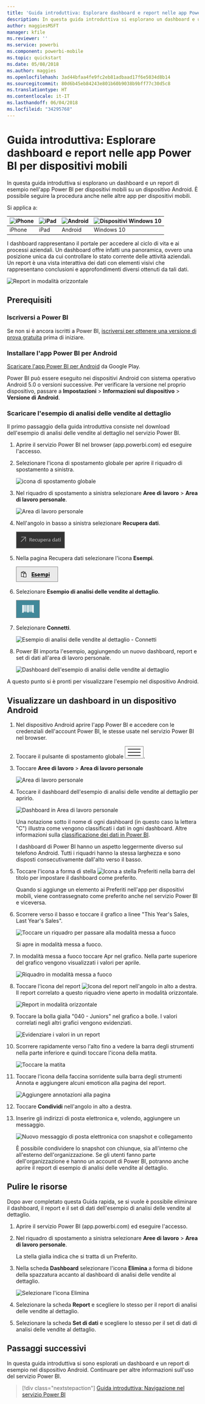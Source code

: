 ```yaml
---
title: 'Guida introduttiva: Esplorare dashboard e report nelle app Power BI per dispositivi mobili'
description: In questa guida introduttiva si esplorano un dashboard e un report di esempio nelle app Power BI per dispositivi mobili.
author: maggiesMSFT
manager: kfile
ms.reviewer: ''
ms.service: powerbi
ms.component: powerbi-mobile
ms.topic: quickstart
ms.date: 05/08/2018
ms.author: maggies
ms.openlocfilehash: 3ad44bfaa4fe9fc2eb81adbaad17f6e5034d8b14
ms.sourcegitcommit: 80d6b45eb84243e801b60b9038b9bff77c30d5c8
ms.translationtype: HT
ms.contentlocale: it-IT
ms.lasthandoff: 06/04/2018
ms.locfileid: "34295768"
---
```

# <a name="quickstart-explore-dashboards-and-reports-in-the-power-bi-mobile-apps"></a>Guida introduttiva: Esplorare dashboard e report nelle app Power BI per dispositivi mobili
In questa guida introduttiva si esplorano un dashboard e un report di esempio nell'app Power BI per dispositivi mobili su un dispositivo Android. È possibile seguire la procedura anche nelle altre app per dispositivi mobili. 

Si applica a:

| ![iPhone](media/mobile-apps-quickstart-view-dashboard-report/iphone-logo-30-px.png) | ![iPad](media/mobile-apps-quickstart-view-dashboard-report/ipad-logo-30-px.png) | ![Android ](media/mobile-apps-quickstart-view-dashboard-report/android-logo-30-px.png) | ![Dispositivi Windows 10](media/mobile-apps-quickstart-view-dashboard-report/win-10-logo-30-px.png) |
|:--- |:--- |:--- |:--- |
| iPhone | iPad | Android | Windows 10 |

I dashboard rappresentano il portale per accedere al ciclo di vita e ai processi aziendali. Un dashboard offre infatti una panoramica, ovvero una posizione unica da cui controllare lo stato corrente delle attività aziendali. Un report è una vista interattiva dei dati con elementi visivi che rappresentano conclusioni e approfondimenti diversi ottenuti da tali dati. 

![Report in modalità orizzontale](media/mobile-apps-quickstart-view-dashboard-report/power-bi-android-quickstart-report.png)

## <a name="prerequisites"></a>Prerequisiti

### <a name="sign-up-for-power-bi"></a>Iscriversi a Power BI
Se non si è ancora iscritti a Power BI, [iscriversi per ottenere una versione di prova gratuita](https://app.powerbi.com/signupredirect?pbi_source=web) prima di iniziare.

### <a name="install-the-power-bi-for-android-app"></a>Installare l'app Power BI per Android
[Scaricare l'app Power BI per Android](http://go.microsoft.com/fwlink/?LinkID=544867) da Google Play.

Power BI può essere eseguito nei dispositivi Android con sistema operativo Android 5.0 o versioni successive. Per verificare la versione nel proprio dispositivo, passare a **Impostazioni** > **Informazioni sul dispositivo** > **Versione di Android**.

### <a name="download-the-retail-analysis-sample"></a>Scaricare l'esempio di analisi delle vendite al dettaglio
Il primo passaggio della guida introduttiva consiste nel download dell'esempio di analisi delle vendite al dettaglio nel servizio Power BI.

1. Aprire il servizio Power BI nel browser (app.powerbi.com) ed eseguire l'accesso.

1. Selezionare l'icona di spostamento globale per aprire il riquadro di spostamento a sinistra.

    ![icona di spostamento globale](media/mobile-apps-quickstart-view-dashboard-report/power-bi-android-quickstart-global-nav-icon.png)

2. Nel riquadro di spostamento a sinistra selezionare **Aree di lavoro** > **Area di lavoro personale**.

    ![Area di lavoro personale](media/mobile-apps-quickstart-view-dashboard-report/power-bi-android-quickstart-my-workspace.png)

3. Nell'angolo in basso a sinistra selezionare **Recupera dati**.
   
    ![Recupera dati](media/mobile-apps-quickstart-view-dashboard-report/power-bi-get-data.png)

3. Nella pagina Recupera dati selezionare l'icona **Esempi**.
   
   ![Icona Esempi](media/mobile-apps-quickstart-view-dashboard-report/power-bi-samples-icon.png)

4. Selezionare **Esempio di analisi delle vendite al dettaglio**.
 
    ![Esempio di analisi delle vendite al dettaglio](media/mobile-apps-quickstart-view-dashboard-report/power-bi-rs.png)
 
8. Selezionare **Connetti**.  
  
   ![Esempio di analisi delle vendite al dettaglio - Connetti](media/mobile-apps-quickstart-view-dashboard-report/retail16.png)
   
5. Power BI importa l'esempio, aggiungendo un nuovo dashboard, report e set di dati all'area di lavoro personale.
   
   ![Dashboard dell'esempio di analisi delle vendite al dettaglio](media/mobile-apps-quickstart-view-dashboard-report/power-bi-service-opportunity-sample.png)

A questo punto si è pronti per visualizzare l'esempio nel dispositivo Android.

## <a name="view-a-dashboard-on-your-android-device"></a>Visualizzare un dashboard in un dispositivo Android
1. Nel dispositivo Android aprire l'app Power BI e accedere con le credenziali dell'account Power BI, le stesse usate nel servizio Power BI nel browser.

1.  Toccare il pulsante di spostamento globale ![pulsante di spostamento globale](media/mobile-ipad-app-get-started/power-bi-iphone-global-nav-button.png).

2.  Toccare **Aree di lavoro** > **Area di lavoro personale**

    ![Area di lavoro personale](media/mobile-apps-quickstart-view-dashboard-report/power-bi-android-quickstart-workspaces.png)

3. Toccare il dashboard dell'esempio di analisi delle vendite al dettaglio per aprirlo.
 
    ![Dashboard in Area di lavoro personale](media/mobile-apps-quickstart-view-dashboard-report/power-bi-android-quickstart-open-retail.png)
   
    Una notazione sotto il nome di ogni dashboard (in questo caso la lettera "C") illustra come vengono classificati i dati in ogni dashboard. Altre informazioni sulla [classificazione dei dati in Power BI](service-data-classification.md).

    I dashboard di Power BI hanno un aspetto leggermente diverso sul telefono Android. Tutti i riquadri hanno la stessa larghezza e sono disposti consecutivamente dall'alto verso il basso.

4. Toccare l'icona a forma di stella ![Icona a stella Preferiti](media/mobile-apps-quickstart-view-dashboard-report/power-bi-android-quickstart-favorite-icon.png) nella barra del titolo per impostare il dashboard come preferito.

    Quando si aggiunge un elemento ai Preferiti nell'app per dispositivi mobili, viene contrassegnato come preferito anche nel servizio Power BI e viceversa.

4. Scorrere verso il basso e toccare il grafico a linee "This Year's Sales, Last Year's Sales".

    ![Toccare un riquadro per passare alla modalità messa a fuoco](media/mobile-apps-quickstart-view-dashboard-report/power-bi-android-quickstart-tap-tile-fave.png)

    Si apre in modalità messa a fuoco.

7. In modalità messa a fuoco toccare Apr nel grafico. Nella parte superiore del grafico vengono visualizzati i valori per aprile.

    ![Riquadro in modalità messa a fuoco](media/mobile-apps-quickstart-view-dashboard-report/power-bi-android-quickstart-tile-focus.png)

8. Toccare l'icona del report ![Icona del report](media/mobile-apps-quickstart-view-dashboard-report/power-bi-android-quickstart-report-icon.png) nell'angolo in alto a destra. Il report correlato a questo riquadro viene aperto in modalità orizzontale.

    ![Report in modalità orizzontale](media/mobile-apps-quickstart-view-dashboard-report/power-bi-android-quickstart-report.png)

9. Toccare la bolla gialla "040 - Juniors" nel grafico a bolle. I valori correlati negli altri grafici vengono evidenziati. 

    ![Evidenziare i valori in un report](media/mobile-apps-quickstart-view-dashboard-report/power-bi-android-quickstart-cross-highlight.png)

10. Scorrere rapidamente verso l'alto fino a vedere la barra degli strumenti nella parte inferiore e quindi toccare l'icona della matita.

    ![Toccare la matita](media/mobile-apps-quickstart-view-dashboard-report/power-bi-android-quickstart-tap-pencil.png)

11. Toccare l'icona della faccina sorridente sulla barra degli strumenti Annota e aggiungere alcuni emoticon alla pagina del report.
 
    ![Aggiungere annotazioni alla pagina](media/mobile-apps-quickstart-view-dashboard-report/power-bi-android-quickstart-annotate.png)

12. Toccare **Condividi** nell'angolo in alto a destra.

1. Inserire gli indirizzi di posta elettronica e, volendo, aggiungere un messaggio.  

    ![Nuovo messaggio di posta elettronica con snapshot e collegamento](media/mobile-apps-quickstart-view-dashboard-report/power-bi-android-quickstart-send-snapshot.png)

    È possibile condividere lo snapshot con chiunque, sia all'interno che all'esterno dell'organizzazione. Se gli utenti fanno parte dell'organizzazione e hanno un account di Power BI, potranno anche aprire il report di esempio di analisi delle vendite al dettaglio.

## <a name="clean-up-resources"></a>Pulire le risorse

Dopo aver completato questa Guida rapida, se si vuole è possibile eliminare il dashboard, il report e il set di dati dell'esempio di analisi delle vendite al dettaglio.

1. Aprire il servizio Power BI (app.powerbi.com) ed eseguire l'accesso.

2. Nel riquadro di spostamento a sinistra selezionare **Aree di lavoro** > **Area di lavoro personale**.

    La stella gialla indica che si tratta di un Preferito.

3. Nella scheda **Dashboard** selezionare l'icona **Elimina** a forma di bidone della spazzatura accanto al dashboard di analisi delle vendite al dettaglio.

    ![Selezionare l'icona Elimina](media/mobile-apps-quickstart-view-dashboard-report/power-bi-android-quickstart-delete-retail.png)

4. Selezionare la scheda **Report** e scegliere lo stesso per il report di analisi delle vendite al dettaglio.

5. Selezionare la scheda **Set di dati** e scegliere lo stesso per il set di dati di analisi delle vendite al dettaglio.


## <a name="next-steps"></a>Passaggi successivi

In questa guida introduttiva si sono esplorati un dashboard e un report di esempio nel dispositivo Android. Continuare per altre informazioni sull'uso del servizio Power BI. 

> [!div class="nextstepaction"]
> [Guida introduttiva: Navigazione nel servizio Power BI](service-the-new-power-bi-experience.md)

